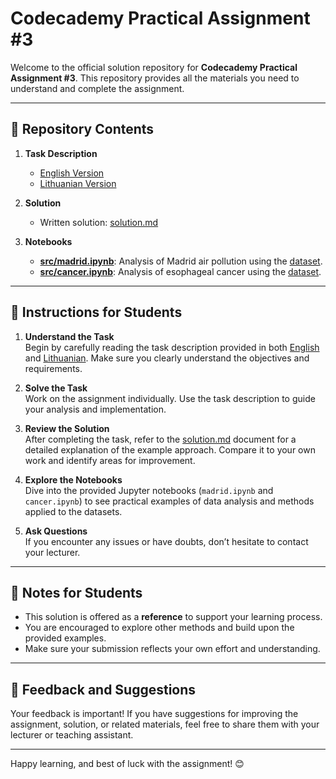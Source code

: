 # Codecademy Practical Assignment #3

Welcome to the official solution repository for **Codecademy Practical Assignment #3**. This repository provides all the materials you need to understand and complete the assignment.

---

## 📂 Repository Contents

1. **Task Description**  
   - [English Version](./en_task_description.md)  
   - [Lithuanian Version](./lt_task_description.md)  

2. **Solution**  
   - Written solution: [solution.md](./solution.md)

3. **Notebooks**  
   - **[src/madrid.ipynb](./src/madrid.ipynb)**: Analysis of Madrid air pollution using the [dataset](https://www.kaggle.com/datasets/ignacioqg/20012022-hourly-dataset-of-pollution-in-madrid).  
   - **[src/cancer.ipynb](./src/cancer.ipynb)**: Analysis of esophageal cancer using the [dataset](https://www.kaggle.com/datasets/abhinaba1biswas/esophageal-cancer-dataset).

---

## 🚀 Instructions for Students

1. **Understand the Task**  
   Begin by carefully reading the task description provided in both [English](./en_task_description.md) and [Lithuanian](./lt_task_description.md). Make sure you clearly understand the objectives and requirements.

2. **Solve the Task**  
   Work on the assignment individually. Use the task description to guide your analysis and implementation.

3. **Review the Solution**  
   After completing the task, refer to the [solution.md](./solution.md) document for a detailed explanation of the example approach. Compare it to your own work and identify areas for improvement.

4. **Explore the Notebooks**  
   Dive into the provided Jupyter notebooks (`madrid.ipynb` and `cancer.ipynb`) to see practical examples of data analysis and methods applied to the datasets.

5. **Ask Questions**  
   If you encounter any issues or have doubts, don’t hesitate to contact your lecturer.

---

## 📝 Notes for Students

- This solution is offered as a **reference** to support your learning process.  
- You are encouraged to explore other methods and build upon the provided examples.  
- Make sure your submission reflects your own effort and understanding.

---

## 💬 Feedback and Suggestions

Your feedback is important! If you have suggestions for improving the assignment, solution, or related materials, feel free to share them with your lecturer or teaching assistant.

---

Happy learning, and best of luck with the assignment! 😊
